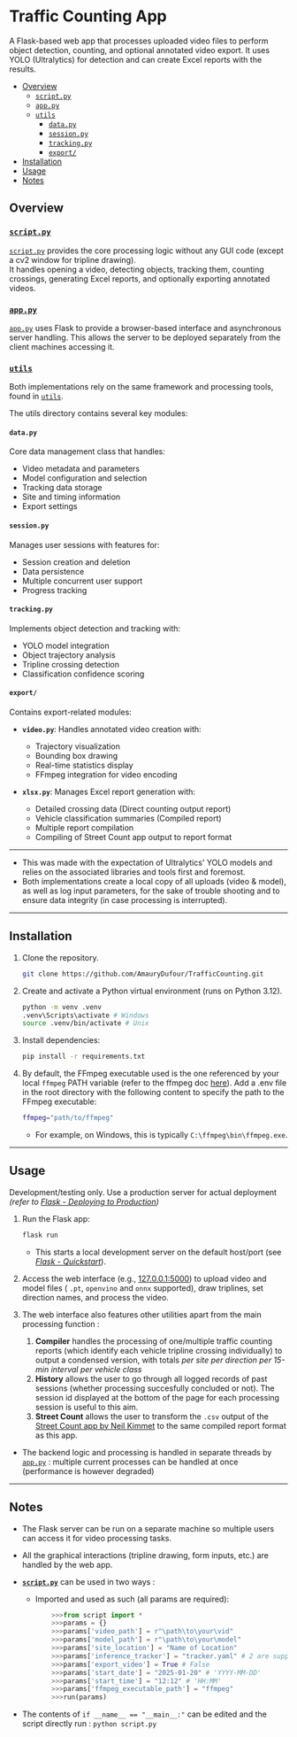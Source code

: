 <!-- omit from toc -->
# Traffic Counting App

A Flask-based web app that processes uploaded video files to perform object detection, counting, and optional annotated video export. It uses YOLO (Ultralytics) for detection and can create Excel reports with the results.

- [Overview](#overview)
  - [`script.py`](#scriptpy)
  - [`app.py`](#apppy)
  - [`utils`](#utils)
    - [`data.py`](#datapy)
    - [`session.py`](#sessionpy)
    - [`tracking.py`](#trackingpy)
    - [`export/`](#export)
- [Installation](#installation)
- [Usage](#usage)
- [Notes](#notes)

## Overview

### [`script.py`](script.py)

[`script.py`](script.py) provides the core processing logic without any GUI code (except a cv2 window for tripline drawing).  
It handles opening a video, detecting objects, tracking them, counting crossings, generating Excel reports, and optionally exporting annotated videos.  

### [`app.py`](app.py)

[`app.py`](app.py) uses Flask to provide a browser-based interface and asynchronous server handling. This allows the server to be deployed separately from the client machines accessing it.

### [`utils`](utils)

Both implementations rely on the same framework and processing tools, found in [`utils`](utils).

The utils directory contains several key modules:

#### `data.py`
  
  Core data management class that handles:
  
- Video metadata and parameters
- Model configuration and selection
- Tracking data storage
- Site and timing information
- Export settings

#### `session.py`
  
  Manages user sessions with features for:

- Session creation and deletion
- Data persistence
- Multiple concurrent user support
- Progress tracking

#### `tracking.py`
  
  Implements object detection and tracking with:

- YOLO model integration
- Object trajectory analysis
- Tripline crossing detection
- Classification confidence scoring

#### `export/`
  
  Contains export-related modules:

- **`video.py`**: Handles annotated video creation with:
  - Trajectory visualization
  - Bounding box drawing
  - Real-time statistics display
  - FFmpeg integration for video encoding

- **`xlsx.py`**: Manages Excel report generation with:
  - Detailed crossing data (Direct counting output report)
  - Vehicle classification summaries (Compiled report)
  - Multiple report compilation
  - Compiling of Street Count app output to report format

---

- This was made with the expectation of Ultralytics' YOLO models and relies on the associated libraries and tools first and foremost.
- Both implementations create a local copy of all uploads (video & model), as well as log input parameters, for the sake of trouble shooting and to ensure data integrity (in case processing is interrupted).

---

## Installation

1. Clone the repository.  

    ```bash
    git clone https://github.com/AmauryDufour/TrafficCounting.git 
    ```

2. Create and activate a Python virtual environment (runs on Python 3.12).

    ```bash
    python -m venv .venv
    .venv\Scripts\activate # Windows
    source .venv/bin/activate # Unix
    ```

3. Install dependencies:  

    ```bash
    pip install -r requirements.txt
    ```

4. By default, the FFmpeg executable used is the one referenced by your local `ffmpeg` PATH variable (refer to the ffmpeg doc [here](https://www.ffmpeg.org/download.html)). Add a .env file in the root directory with the following content to specify the path to the FFmpeg executable:

    ```bash
    ffmpeg="path/to/ffmpeg"
    ```

    - For example, on Windows, this is typically `C:\ffmpeg\bin\ffmpeg.exe`.

---

## Usage

Development/testing only. Use a production server for actual deployment *(refer to [Flask - Deploying to Production](https://flask.palletsprojects.com/en/stable/deploying/))*

1. Run the Flask app:

    ```bash
    flask run
    ```

    - This starts a local development server on the default host/port (see *[Flask - Quickstart](https://flask.palletsprojects.com/en/stable/quickstart/#debug-mode)*).
1. Access the web interface (e.g., [127.0.0.1:5000](http://127.0.0.1:5000)) to upload video and model files ( `.pt`, `openvino` and `onnx` supported), draw triplines, set direction names, and process the video.
1. The web interface also features other utilities apart from the main processing function :
   1. **Compiler** handles the processing of one/multiple traffic counting reports (which identify each vehicle tripline crossing individually) to output a condensed version, with totals *per site per direction per 15-min interval per vehicle class*
   1. **History** allows the user to go through all logged records of past sessions (whether processing succesfully concluded or not). The session id displayed at the bottom of the page for each processing session is useful to this aim.
   1. **Street Count** allows the user to transform the `.csv` output of the [Street Count app by Neil Kimmet](https://streetcount.app/) to the same compiled report format as this app.

- The backend logic and processing is handled in separate threads by [`app.py`](app.py) : multiple current processes can be handled at once (performance is however degraded)

---

## Notes

- The Flask server can be run on a separate machine so multiple users can access it for video processing tasks.
- All the graphical interactions (tripline drawing, form inputs, etc.) are handled by the web app.
- **[`script.py`](script.py)** can be used in two ways :

  - Imported and used as such (all params are required):

    ```python
        >>>from script import *
        >>>params = {}
        >>>params['video_path'] = r"\path\to\your\vid"
        >>>params['model_path'] = r"\path\to\your\model"
        >>>params['site_location'] = "Name of Location"
        >>>params['inference_tracker'] = "tracker.yaml" # 2 are supported : `bytetrack.yaml` & `botsort.yaml` (BoT-SORT is slower)
        >>>params['export_video'] = True # False 
        >>>params['start_date'] = "2025-01-20" # 'YYYY-MM-DD'
        >>>params['start_time'] = "12:12" # 'HH:MM'
        >>>params['ffmpeg_executable_path'] = "ffmpeg"
        >>>run(params)
    ```

- The contents of `if __name__ == "__main__:"` can be edited and the script directly run : `python script.py`
